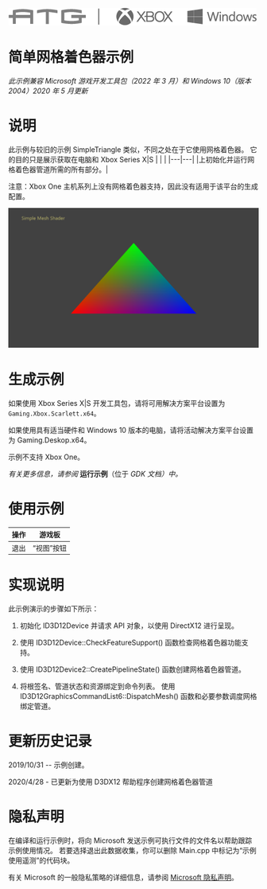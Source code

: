 ![](./media/image1.png)

# 简单网格着色器示例

*此示例兼容 Microsoft 游戏开发工具包（2022 年 3 月）和 Windows 10（版本 2004）2020 年 5 月更新*

# 说明

此示例与较旧的示例 SimpleTriangle 类似，不同之处在于它使用网格着色器。 它的目的只是展示获取在电脑和 Xbox Series X|S
| | |
|---|---|
|上初始化并运行网格着色器管道所需的所有部分。|

注意：Xbox One 主机系列上没有网格着色器支持，因此没有适用于该平台的生成配置。

![](./media/image3.png)

# 生成示例

如果使用 Xbox Series X|S 开发工具包，请将可用解决方案平台设置为 `Gaming.Xbox.Scarlett.x64`。

如果使用具有适当硬件和 Windows 10 版本的电脑，请将活动解决方案平台设置为 Gaming.Deskop.x64。

示例不支持 Xbox One。

*有关更多信息，请参阅*&nbsp;__运行示例__（位于 *GDK&nbsp;文档）中。*

# 使用示例

| 操作 | 游戏板 |
|---|---|
| 退出 | &ldquo;视图&rdquo;按钮 |

# 实现说明

此示例演示的步骤如下所示：

1. 初始化 ID3D12Device 并请求 API 对象，以使用 DirectX12 进行呈现。

2. 使用 ID3D12Device::CheckFeatureSupport() 函数检查网格着色器功能支持。

3. 使用 ID3D12Device2::CreatePipelineState() 函数创建网格着色器管道。

4. 将根签名、管道状态和资源绑定到命令列表。 使用 ID3D12GraphicsCommandList6::DispatchMesh() 函数和必要参数调度网格绑定管道。

# 更新历史记录

2019/10/31 -- 示例创建。

2020/4/28 - 已更新为使用 D3DX12 帮助程序创建网格着色器管道

# 隐私声明

在编译和运行示例时，将向 Microsoft 发送示例可执行文件的文件名以帮助跟踪示例使用情况。 若要选择退出此数据收集，你可以删除 Main.cpp 中标记为&ldquo;示例使用遥测&rdquo;的代码块。

有关 Microsoft 的一般隐私策略的详细信息，请参阅 [Microsoft 隐私声明](https://privacy.microsoft.com/en-us/privacystatement/)。


